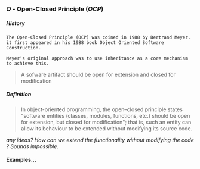 ﻿### *O* - Open-Closed Principle (*OCP*)

##### History

	The Open-Closed Principle (OCP) was coined in 1988 by Bertrand Meyer.
	it first appeared in his 1988 book Object Oriented Software Construction.

	Meyer’s original approach was to use inheritance as a core mechanism to achieve this.

> A sofware artifact should be open for extension and closed for modification

##### Definition

> In object-oriented programming, the open–closed principle states "software entities (classes, modules, functions, etc.) 
should be open for extension, but closed for modification"; that is, such an entity can allow its behaviour to be extended 
without modifying its source code.

 *any ideas? How can we extend the functionality without modifying the code ? Sounds impossible.*

#### Examples...

